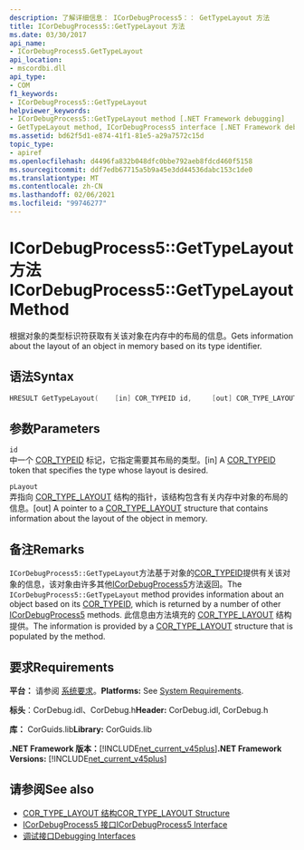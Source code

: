 ```yaml
---
description: 了解详细信息： ICorDebugProcess5：： GetTypeLayout 方法
title: ICorDebugProcess5::GetTypeLayout 方法
ms.date: 03/30/2017
api_name:
- ICorDebugProcess5.GetTypeLayout
api_location:
- mscordbi.dll
api_type:
- COM
f1_keywords:
- ICorDebugProcess5::GetTypeLayout
helpviewer_keywords:
- ICorDebugProcess5::GetTypeLayout method [.NET Framework debugging]
- GetTypeLayout method, ICorDebugProcess5 interface [.NET Framework debugging]
ms.assetid: bd62f5d1-e874-41f1-81e5-a29a7572c15d
topic_type:
- apiref
ms.openlocfilehash: d4496fa832b048dfc0bbe792aeb8fdcd460f5158
ms.sourcegitcommit: ddf7edb67715a5b9a45e3dd44536dabc153c1de0
ms.translationtype: MT
ms.contentlocale: zh-CN
ms.lasthandoff: 02/06/2021
ms.locfileid: "99746277"
---
```

# <a name="icordebugprocess5gettypelayout-method"></a><span data-ttu-id="f9e7e-103">ICorDebugProcess5::GetTypeLayout 方法</span><span class="sxs-lookup"><span data-stu-id="f9e7e-103">ICorDebugProcess5::GetTypeLayout Method</span></span>

<span data-ttu-id="f9e7e-104">根据对象的类型标识符获取有关该对象在内存中的布局的信息。</span><span class="sxs-lookup"><span data-stu-id="f9e7e-104">Gets information about the layout of an object in memory based on its type identifier.</span></span>  
  
## <a name="syntax"></a><span data-ttu-id="f9e7e-105">语法</span><span class="sxs-lookup"><span data-stu-id="f9e7e-105">Syntax</span></span>  
  
```cpp  
HRESULT GetTypeLayout(    [in] COR_TYPEID id,     [out] COR_TYPE_LAYOUT *pLayout);  
```  
  
## <a name="parameters"></a><span data-ttu-id="f9e7e-106">参数</span><span class="sxs-lookup"><span data-stu-id="f9e7e-106">Parameters</span></span>  

 `id`  
 <span data-ttu-id="f9e7e-107">中一个 [COR_TYPEID](cor-typeid-structure.md) 标记，它指定需要其布局的类型。</span><span class="sxs-lookup"><span data-stu-id="f9e7e-107">[in] A [COR_TYPEID](cor-typeid-structure.md) token that specifies the type whose layout is desired.</span></span>  
  
 `pLayout`  
 <span data-ttu-id="f9e7e-108">弄指向 [COR_TYPE_LAYOUT](cor-type-layout-structure.md) 结构的指针，该结构包含有关内存中对象的布局的信息。</span><span class="sxs-lookup"><span data-stu-id="f9e7e-108">[out] A pointer to a [COR_TYPE_LAYOUT](cor-type-layout-structure.md) structure that contains information about the layout of the object in memory.</span></span>  
  
## <a name="remarks"></a><span data-ttu-id="f9e7e-109">备注</span><span class="sxs-lookup"><span data-stu-id="f9e7e-109">Remarks</span></span>  

 <span data-ttu-id="f9e7e-110">`ICorDebugProcess5::GetTypeLayout`方法基于对象的[COR_TYPEID](cor-typeid-structure.md)提供有关该对象的信息，该对象由许多其他[ICorDebugProcess5](icordebugprocess5-interface.md)方法返回。</span><span class="sxs-lookup"><span data-stu-id="f9e7e-110">The `ICorDebugProcess5::GetTypeLayout` method provides information about an object based on its [COR_TYPEID](cor-typeid-structure.md), which is returned by a number of other [ICorDebugProcess5](icordebugprocess5-interface.md) methods.</span></span> <span data-ttu-id="f9e7e-111">此信息由方法填充的 [COR_TYPE_LAYOUT](cor-type-layout-structure.md) 结构提供。</span><span class="sxs-lookup"><span data-stu-id="f9e7e-111">The information is provided by a [COR_TYPE_LAYOUT](cor-type-layout-structure.md) structure that is populated by the method.</span></span>  
  
## <a name="requirements"></a><span data-ttu-id="f9e7e-112">要求</span><span class="sxs-lookup"><span data-stu-id="f9e7e-112">Requirements</span></span>  

 <span data-ttu-id="f9e7e-113">**平台：** 请参阅 [系统要求](../../get-started/system-requirements.md)。</span><span class="sxs-lookup"><span data-stu-id="f9e7e-113">**Platforms:** See [System Requirements](../../get-started/system-requirements.md).</span></span>  
  
 <span data-ttu-id="f9e7e-114">**标头**：CorDebug.idl、CorDebug.h</span><span class="sxs-lookup"><span data-stu-id="f9e7e-114">**Header:** CorDebug.idl, CorDebug.h</span></span>  
  
 <span data-ttu-id="f9e7e-115">**库：** CorGuids.lib</span><span class="sxs-lookup"><span data-stu-id="f9e7e-115">**Library:** CorGuids.lib</span></span>  
  
 <span data-ttu-id="f9e7e-116">**.NET Framework 版本：**[!INCLUDE[net_current_v45plus](../../../../includes/net-current-v45plus-md.md)]</span><span class="sxs-lookup"><span data-stu-id="f9e7e-116">**.NET Framework Versions:** [!INCLUDE[net_current_v45plus](../../../../includes/net-current-v45plus-md.md)]</span></span>  
  
## <a name="see-also"></a><span data-ttu-id="f9e7e-117">请参阅</span><span class="sxs-lookup"><span data-stu-id="f9e7e-117">See also</span></span>

- [<span data-ttu-id="f9e7e-118">COR_TYPE_LAYOUT 结构</span><span class="sxs-lookup"><span data-stu-id="f9e7e-118">COR_TYPE_LAYOUT Structure</span></span>](cor-type-layout-structure.md)
- [<span data-ttu-id="f9e7e-119">ICorDebugProcess5 接口</span><span class="sxs-lookup"><span data-stu-id="f9e7e-119">ICorDebugProcess5 Interface</span></span>](icordebugprocess5-interface.md)
- [<span data-ttu-id="f9e7e-120">调试接口</span><span class="sxs-lookup"><span data-stu-id="f9e7e-120">Debugging Interfaces</span></span>](debugging-interfaces.md)
